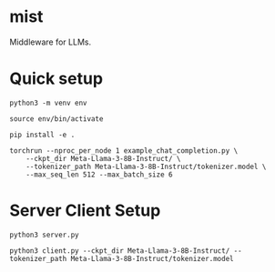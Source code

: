 # mist
Middleware for LLMs.

# Quick setup
```
python3 -m venv env
```

```
source env/bin/activate
```

```
pip install -e .
```

```
torchrun --nproc_per_node 1 example_chat_completion.py \
    --ckpt_dir Meta-Llama-3-8B-Instruct/ \
    --tokenizer_path Meta-Llama-3-8B-Instruct/tokenizer.model \
    --max_seq_len 512 --max_batch_size 6
```

# Server Client Setup
```
python3 server.py
```

```
python3 client.py --ckpt_dir Meta-Llama-3-8B-Instruct/ --tokenizer_path Meta-Llama-3-8B-Instruct/tokenizer.model
```

